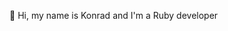 👋 Hi,
my name is Konrad and I'm a Ruby developer


<!---
kbadzioch/kbadzioch is a ✨ special ✨ repository because its `README.md` (this file) appears on your GitHub profile.
You can click the Preview link to take a look at your changes.
--->

